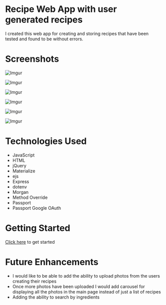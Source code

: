 # Recipe Web App with user generated recipes

I created this web app for creating and storing recipes that have been tested and found to be without errors.


# Screenshots

![Imgur](https://i.imgur.com/uftWNzD.png)

![Imgur](https://i.imgur.com/tSgHkW4.png)

![Imgur](https://i.imgur.com/0T8bsWA.png)

![Imgur](https://i.imgur.com/7UqfVN3.png)

![Imgur](https://i.imgur.com/nQL2cpP.png)

![Imgur](https://i.imgur.com/1Vq1ZQa.png)

# Technologies Used

- JavaScript
- HTML
- jQuery
- Materialize
- ejs
- Express
- dotenv
- Morgan
- Method Override
- Passport
- Passport Google OAuth

# Getting Started 

<a href="https://recipe-app-adf.herokuapp.com/">Click here</a> to get started

# Future Enhancements 
- I would like to be able to add the ability to upload photos from the users creating their recipes
- Once more photos have been uploaded I would add carousel for displaying all the photos in the main page instead of just a list of recipes 
- Adding the ability to search by ingredients 
